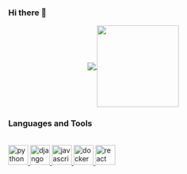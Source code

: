 ### Hi there 👋

<p align="center">
  <a href="https://github.com/anuraghazra/github-readme-stats">
    <img
      align="center"
      src="https://github-readme-stats.vercel.app/api/top-langs/?username=karolGuimaraes&layout=compact&theme=radical"
    />
  </a>
  <a href="https://github.com/anuraghazra/github-readme-stats">
    <img
      align="center"
      height="165"
      src="https://github-readme-stats.vercel.app/api?username=karolGuimaraes&count_private=true&show_icons=true&theme=radical&custom_title=Github%20Status&hide=issues"
    />
  </a>
</p>

### Languages and Tools

<br/>
<a
    href="https://www.python.org/"
    target="_blank"
  >
    <img
      src="https://devicon.dev/devicon.git/icons/python/python-original.svg"
      alt="python"
      width="40"
      height="40"
    />
</a>
<a
    href="https://www.djangoproject.com/"
    target="_blank"
  >
    <img
      src="https://devicon.dev/devicon.git/icons/django/django-original.svg"
      alt="django"
      width="40"
      height="40"
    />
  </a>
<a
    href="https://developer.mozilla.org/en-US/docs/Web/JavaScript"
    target="_blank"
  >
    <img
      src="https://devicons.github.io/devicon/devicon.git/icons/javascript/javascript-original.svg"
      alt="javascript"
      width="40"
      height="40"
    />
  </a>
 <a
    href="https://www.docker.com/"
    target="_blank"
  >
    <img
      src="https://devicons.github.io/devicon/devicon.git/icons/docker/docker-original.svg"
      alt="docker"
      width="40"
      height="40"
    />
  </a>
   <a
    href="https://pt-br.reactjs.org/"
    target="_blank"
  >
    <img
      src="https://devicon.dev/devicon.git/icons/react/react-original.svg"
      alt="react"
      width="40"
      height="40"
    />
  </a>
